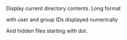 Display current directory contents.
Long format

with user and group IDs displayed numerically

And hidden files starting with dot.
